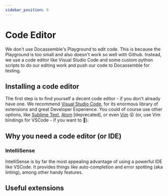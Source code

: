 ```yaml
---
sidebar_position: 9
---
```


# Code Editor

We don't use Docassemble's Playground to edit code. This is because the Playground is too small and also doesn't work so well with Github. Instead, we use a code editor like Visual Studio Code and some custom python scripts to do our editing work and push our code to Docassemble for testing.

## Installing a code editor

The first step is to find yourself a decent code editor - if you don't already have one. We recommend [Visual Studio Code](https://code.visualstudio.com/Download), for its enormous library of extensions and great Developer Experience. You could of course use other options, like [Sublime Text](https://www.sublimetext.com/), [Atom](https://atom.io/) [deprecated], or even [Vim](https://www.vim.org/download.php) :astonished: (or, use Vim bindings for VSCode - if you want to :exploding_head:).

## Why you need a code editor (or IDE)

### IntelliSense

IntelliSense is by far the most appealing advantage of using a powerful IDE like VSCode. It provides things like auto-completion and error spotting (aka linting), among other handy features.

## Useful extensions
